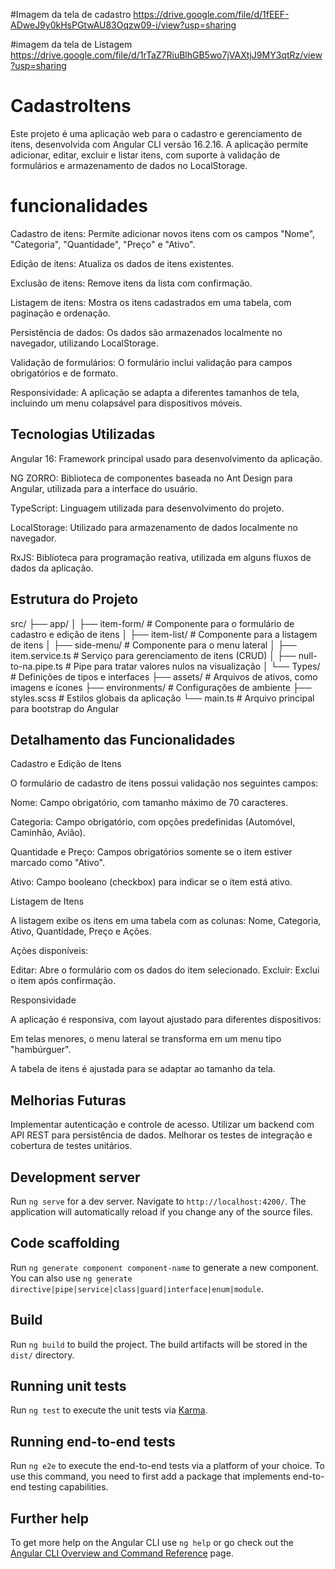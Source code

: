 


#Imagem da tela de cadastro
https://drive.google.com/file/d/1fEEF-ADweJ9y0kHsPGtwAU83Oqzw09-i/view?usp=sharing

#imagem da tela de Listagem
https://drive.google.com/file/d/1rTaZ7RiuBlhGB5wo7jVAXtjJ9MY3qtRz/view?usp=sharing

# CadastroItens

Este projeto é uma aplicação web para o cadastro e gerenciamento de itens, desenvolvida com Angular CLI versão 16.2.16. A aplicação permite adicionar, editar, excluir e listar itens, com suporte à validação de formulários e armazenamento de dados no LocalStorage.

# funcionalidades

Cadastro de itens: Permite adicionar novos itens com os campos "Nome", "Categoria", "Quantidade", "Preço" e "Ativo".

Edição de itens: Atualiza os dados de itens existentes.

Exclusão de itens: Remove itens da lista com confirmação.

Listagem de itens: Mostra os itens cadastrados em uma tabela, com paginação e ordenação.

Persistência de dados: Os dados são armazenados localmente no navegador, utilizando LocalStorage.

Validação de formulários: O formulário inclui validação para campos obrigatórios e de formato.

Responsividade: A aplicação se adapta a diferentes tamanhos de tela, incluindo um menu colapsável para dispositivos móveis.

## Tecnologias Utilizadas

Angular 16: Framework principal usado para desenvolvimento da aplicação.

NG ZORRO: Biblioteca de componentes baseada no Ant Design para Angular, utilizada para a interface do usuário.

TypeScript: Linguagem utilizada para desenvolvimento do projeto.

LocalStorage: Utilizado para armazenamento de dados localmente no navegador.

RxJS: Biblioteca para programação reativa, utilizada em alguns fluxos de dados da aplicação.

## Estrutura do Projeto

src/
├── app/
│   ├── item-form/               # Componente para o formulário de cadastro e edição de itens
│   ├── item-list/               # Componente para a listagem de itens
│   ├── side-menu/               # Componente para o menu lateral
│   ├── item.service.ts          # Serviço para gerenciamento de itens (CRUD)
│   ├── null-to-na.pipe.ts       # Pipe para tratar valores nulos na visualização
│   └── Types/                   # Definições de tipos e interfaces
├── assets/                      # Arquivos de ativos, como imagens e ícones
├── environments/                # Configurações de ambiente
├── styles.scss                  # Estilos globais da aplicação
└── main.ts                      # Arquivo principal para bootstrap do Angular

## Detalhamento das Funcionalidades
Cadastro e Edição de Itens

O formulário de cadastro de itens possui validação nos seguintes campos:

Nome: Campo obrigatório, com tamanho máximo de 70 caracteres.

Categoria: Campo obrigatório, com opções predefinidas (Automóvel, Caminhão, Avião).

Quantidade e Preço: Campos obrigatórios somente se o item estiver marcado como "Ativo".

Ativo: Campo booleano (checkbox) para indicar se o item está ativo.

Listagem de Itens

A listagem exibe os itens em uma tabela com as colunas: Nome, Categoria, Ativo, Quantidade, Preço e Ações.

Ações disponíveis:

Editar: Abre o formulário com os dados do item selecionado.
Excluir: Exclui o item após confirmação.

Responsividade

A aplicação é responsiva, com layout ajustado para diferentes dispositivos:

Em telas menores, o menu lateral se transforma em um menu tipo "hambúrguer".

A tabela de itens é ajustada para se adaptar ao tamanho da tela.

## Melhorias Futuras
Implementar autenticação e controle de acesso.
Utilizar um backend com API REST para persistência de dados.
Melhorar os testes de integração e cobertura de testes unitários.

## Development server

Run `ng serve` for a dev server. Navigate to `http://localhost:4200/`. The application will automatically reload if you change any of the source files.

## Code scaffolding

Run `ng generate component component-name` to generate a new component. You can also use `ng generate directive|pipe|service|class|guard|interface|enum|module`.

## Build

Run `ng build` to build the project. The build artifacts will be stored in the `dist/` directory.

## Running unit tests

Run `ng test` to execute the unit tests via [Karma](https://karma-runner.github.io).

## Running end-to-end tests

Run `ng e2e` to execute the end-to-end tests via a platform of your choice. To use this command, you need to first add a package that implements end-to-end testing capabilities.

## Further help

To get more help on the Angular CLI use `ng help` or go check out the [Angular CLI Overview and Command Reference](https://angular.io/cli) page.
